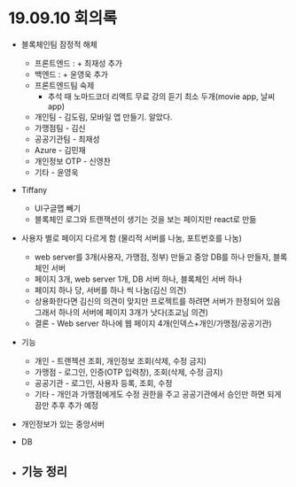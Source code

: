 # 19.09.10 회의록

- 블록체인팀 잠정적 해체
  - 프론트엔드 : + 최재성 추가
  - 백엔드 : + 윤영욱 추가
  - 프론트엔드팀 숙제
    - 추석 때 노마드코더 리액트 무료 강의 듣기 최소 두개(movie app, 날씨 app)
  - 개인팀 - 김도림, 모바일 앱 만들기. 알았다.
  - 가맹점팀 - 김신
  - 공공기관팀 - 최재성
  - Azure - 김민재
  - 개인정보 OTP - 신영찬
  - 기타 - 윤영욱
- Tiffany
  - UI구글맵 빼기
  - 블록체인 로그와 트랜잭션이 생기는 것을 보는 페이지만 react로 만듦
- 사용자 별로 페이지 다르게 함 (물리적 서버를 나눔, 포트번호를 나눔)
  - web server를 3개(사용자, 가맹점, 정부) 만들고 중앙 DB를 하나 만들자, 블록체인 서버
  - 페이지 3개, web server 1개,  DB 서버 하나, 블록체인 서버 하나
  - 페이지 하나 당, 서버를 하나 씩 나눔(김신 의견)
  - 상용화한다면 김신의 의견이 맞지만 프로젝트를 하려면 서버가 한정되어 있음 그래서 하나의 서버에 페이지 3개가 낫다(조교님 의견)
  - 결론 - Web server 하나에 웹 페이지 4개(인덱스+개인/가맹점/공공기관)
- 기능
  - 개인 - 트랜젝션 조회, 개인정보 조회(삭제, 수정 금지)
  - 가맹점 - 로그인, 인증(OTP 입력창), 조회(삭제, 수정 금지)
  - 공공기관 - 로그인, 사용자 등록, 조회, 수정
  - 기타 - 개인과 가맹점에게도 수정 권한을 주고 공공기관에서 승인만 하면 되게끔만 추후 추가 예정
- 개인정보가 있는 중앙서버
- DB

- 기능 정리
  - 
